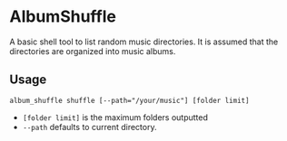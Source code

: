 # AlbumShuffle

A basic shell tool to list random music directories. It is assumed that the directories are organized into music albums.

## Usage

`album_shuffle shuffle [--path="/your/music"] [folder limit]`

* `[folder limit]` is the maximum folders outputted
* `--path` defaults to current directory.
